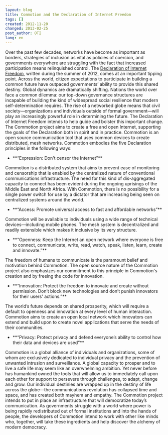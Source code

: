 ```yaml
---
layout: blog
title: Commotion and the Declaration of Internet Freedom
tags: []
created: 2012-11-20
changed: 2013-02-25
post_author: OTI
lang: en
---
```

  Over the past few decades, networks have become as important as borders, strategies of inclusion as vital as policies of coercion, and governments everywhere are struggling with the fact that increased participation means relinquished control. The <a href="http://declarationofinternetfreedom.org/">Declaration of Internet Freedom</a>, written during the summer of 2012, comes at an important tipping point. Across the world, citizen expectations to participate in building a common future have outpaced governments&rsquo; ability to provide this shared destiny. Global dynamics are dramatically shifting.
Nations the world over face a common dilemma: our top-down governance structures are incapable of building the kind of widespread social resilience that modern self-determination requires. The rise of a networked globe means that civil society&mdash;organizations and individuals outside of formal government&mdash;will play an increasingly powerful role in determining the future. The Declaration of Internet Freedom intends to help guide and bolster this important change.
The Commotion project aims to create a free and open Internet, supporting the goals of the Declaration both in spirit and in practice. Commotion is an open source communication tool that uses common devices to create distributed, mesh networks. Commotion embodies the five Declaration principles in the following ways:
<ul><li>**&ldquo;Expression: Don&#39;t censor the Internet&rdquo;**
</li></ul>
Commotion is a distributed system that aims to prevent ease of monitoring and censorship that is enabled by the centralized nature of conventional communications infrastructure. The need for this kind of dis-aggregated capacity to connect has been evident during the ongoing uprisings of the Middle East and North Africa. With Commotion, there is no possibility for a single power switch for use by a dictator that are increasing being seen on centralized systems around the world.
<ul><li>**&ldquo;Access: Promote universal access to fast and affordable networks&rdquo;**
</li></ul>
Commotion will be available to individuals using a wide range of technical devices&mdash;including mobile phones. The mesh system is decentralized and readily extensible which makes it inclusive by its very structure.
<ul><li>**&ldquo;Openness: Keep the Internet an open network where everyone is free to connect, communicate, write, read, watch, speak, listen, learn, create and innovate.&rdquo;**
</li></ul>
The freedom of humans to communicate is the paramount belief and motivation behind Commotion. The open source nature of the Commotion project also emphasizes our commitment to this principle in Commotion&#39;s creation and by freeing the code for innovation.
<ul><li>**&ldquo;Innovation: Protect the freedom to innovate and create without permission. Don&rsquo;t block new technologies and don&rsquo;t punish innovators for their users&#39; actions.&rdquo;**
</li></ul>
The world&rsquo;s future depends on shared prosperity, which will require a default to openness and innovation at every level of human interaction. Commotion aims to create an open local network which innovators can extend and build upon to create novel applications that serve the needs of their communities.
<ul><li>**&ldquo;Privacy: Protect privacy and defend everyone&rsquo;s ability to control how their data and devices are used&rdquo;**
</li></ul>
Commotion is a global alliance of individuals and organizations, some of whom are exclusively dedicated to individual privacy and the prevention of unwanted intrusion and surveillance.
A global capacity to prosper and to live a safe life may seem like an overwhelming ambition. Yet never before has humankind owned the tools that will allow us to immediately call upon each other for support to persevere through challenges, to adapt, change and grow. Our individual destinies are wrapped up in the destiny of life across the globe&mdash;the communications revolution has collapsed time and space, and has created both mayhem and empathy.
The Commotion project intends to put in place an infrastructure that will democratize today&rsquo;s communication. As governments struggle with a world where power is being rapidly redistributed out of formal institutions and into the hands of people, the developers of Commotion intend to work with other like minds who, together, will take these ingredients and help discover the alchemy of modern democracy.
 
